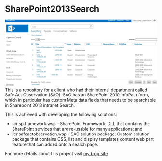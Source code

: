 # SharePoint2013Search
![Sharepoint 2013 Enterprise Search](Background.png)
This is a repository for a client who had their internal department called Safe Act Observation (SAO).
SAO has an SharePoint 2010 InfoPath form, which in particular has custom Meta data fields that needs to be searchable in Sharepoint 2013 intranet Search. 

This is achieved with developing the following solutions:
- rcr.sp.framework.wsp - SharePoint Framework: DLL that contains the SharePoint services that are re-usable for many applications; and
- rcr.safeactobservation.wsp - SAO solution package: Custom solution package that contains CSS, list and display templates content web part feature that can added onto a search page.

For more details about this project visit [my blog site](https://davidliong.wordpress.com/case-studies/enterprise-search/)
